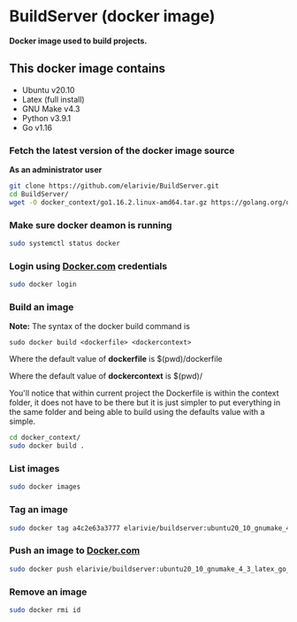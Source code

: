 # BuildServer (docker image)

**Docker image used to build projects.**

## This docker image contains
* Ubuntu v20.10
* Latex (full install)
* GNU Make v4.3
* Python v3.9.1
* Go v1.16

### Fetch the latest version of the docker image source

**As an administrator user**

```bash
git clone https://github.com/elarivie/BuildServer.git
cd BuildServer/
wget -O docker_context/go1.16.2.linux-amd64.tar.gz https://golang.org/dl/go1.16.2.linux-amd64.tar.gz
```

### Make sure docker deamon is running

```bash
sudo systemctl status docker
```

### Login using [Docker.com](https://www.docker.com/) credentials
```bash
sudo docker login
```

### Build an image

**Note:**
The syntax of the docker build command is

	sudo docker build <dockerfile> <dockercontext>

Where the default value of **dockerfile** is $(pwd)/dockerfile

Where the default value of **dockercontext** is $(pwd)/

You'll notice that within current project the Dockerfile is within the context folder, it does not have to be there but it is just simpler to put everything in the same folder and being able to build using the defaults value with a simple.

```bash
cd docker_context/
sudo docker build .
```

### List images

```bash
sudo docker images
```

### Tag an image
```bash
sudo docker tag a4c2e63a3777 elarivie/buildserver:ubuntu20_10_gnumake_4_3_latex_go_1_16
```

### Push an image to [Docker.com](https://www.docker.com/)
```bash
sudo docker push elarivie/buildserver:ubuntu20_10_gnumake_4_3_latex_go_1_16
```

### Remove an image
```bash
sudo docker rmi id
```
